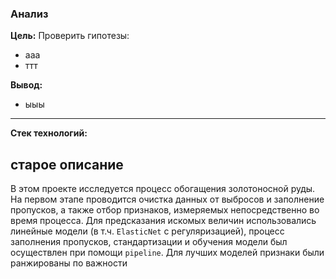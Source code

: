 ### Анализ 

**Цель:** Проверить гипотезы: 
* ааа
* ттт

**Вывод:** 
* ыыы
***


**Стек технологий:** 


## старое описание

В этом проекте исследуется процесс обогащения золотоносной руды. На первом этапе проводится очистка данных от выбросов и заполнение пропусков, а также отбор признаков, измеряемых непосредственно во время процесса. Для предсказания искомых величин использовались линейные модели (в т.ч. `ElasticNet` с регуляризацией), процесс заполнения пропусков, стандартизации и обучения модели был осуществлен при помощи `pipeline`. Для лучших моделей признаки были ранжированы по важности
